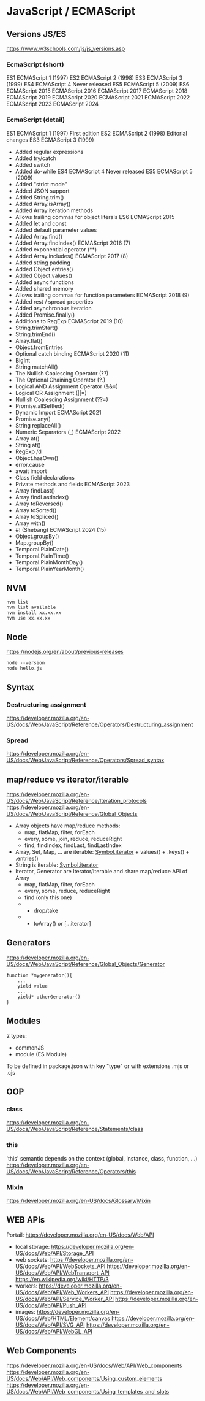 # JavaScript / ECMAScript

## Versions JS/ES
https://www.w3schools.com/js/js_versions.asp

### EcmaScript (short)

ES1	ECMAScript 1 (1997)
ES2	ECMAScript 2 (1998)
ES3	ECMAScript 3 (1999)
ES4	ECMAScript 4	Never released
ES5	ECMAScript 5 (2009)
ES6	ECMAScript 2015
ECMAScript 2016
ECMAScript 2017
ECMAScript 2018
ECMAScript 2019
ECMAScript 2020
ECMAScript 2021
ECMAScript 2022
ECMAScript 2023
ECMAScript 2024

### EcmaScript (detail)
ES1	ECMAScript 1 (1997)	First edition
ES2	ECMAScript 2 (1998)	Editorial changes
ES3	ECMAScript 3 (1999)	
- Added regular expressions
- Added try/catch
- Added switch
- Added do-while
ES4	ECMAScript 4	Never released
ES5	ECMAScript 5 (2009)
- Added "strict mode"
- Added JSON support
- Added String.trim()
- Added Array.isArray()
- Added Array iteration methods
- Allows trailing commas for object literals
ES6	ECMAScript 2015
- Added let and const
- Added default parameter values
- Added Array.find()
- Added Array.findIndex()
ECMAScript 2016 (7)
- Added exponential operator (**)
- Added Array.includes()
ECMAScript 2017 (8)
- Added string padding
- Added Object.entries()
- Added Object.values()
- Added async functions
- Added shared memory
- Allows trailing commas for function parameters
ECMAScript 2018 (9)
- Added rest / spread properties
- Added asynchronous iteration
- Added Promise.finally()
- Additions to RegExp
ECMAScript 2019 (10)
- String.trimStart()
- String.trimEnd()
- Array.flat()
- Object.fromEntries
- Optional catch binding
ECMAScript 2020 (11)
- BigInt
- String matchAll()
- The Nullish Coalescing Operator (??)
- The Optional Chaining Operator (?.)
- Logical AND Assignment Operator (&&=)
- Logical OR Assignment (||=)
- Nullish Coalescing Assignment (??=)
- Promise.allSettled()
- Dynamic Import
ECMAScript 2021
- Promise.any()
- String replaceAll()
- Numeric Separators (_)
ECMAScript 2022
- Array at()
- String at()
- RegExp /d
- Object.hasOwn()
- error.cause
- await import
- Class field declarations
- Private methods and fields
ECMAScript 2023
- Array findLast()
- Array findLastIndex()
- Array toReversed()
- Array toSorted()
- Array toSpliced()
- Array with()
- #! (Shebang)
ECMAScript 2024 (15)
- Object.groupBy()
- Map.groupBy()
- Temporal.PlainDate()
- Temporal.PlainTime()
- Temporal.PlainMonthDay()
- Temporal.PlainYearMonth()


## NVM
```
nvm list
nvm list available
nvm install xx.xx.xx
nvm use xx.xx.xx
```

## Node
https://nodejs.org/en/about/previous-releases
```
node --version
node hello.js
```

## Syntax
### Destructuring assignment
https://developer.mozilla.org/en-US/docs/Web/JavaScript/Reference/Operators/Destructuring_assignment
### Spread
https://developer.mozilla.org/en-US/docs/Web/JavaScript/Reference/Operators/Spread_syntax

## map/reduce vs iterator/iterable
https://developer.mozilla.org/en-US/docs/Web/JavaScript/Reference/Iteration_protocols
https://developer.mozilla.org/en-US/docs/Web/JavaScript/Reference/Global_Objects
- Array objects have map/reduce methods: 
    - map, flatMap, filter, forEach
    - every, some, join, reduce, reduceRight
    - find, findIndex, findLast, findLastIndex
- Array, Set, Map, ... are iterable: [Symbol.iterator]() + values() + .keys() + .entries()
- String is iterable: [Symbol.iterator]()
- Iterator, Generator are Iterator/Iterable and share map/reduce API of Array
    - map, flatMap, filter, forEach
    - every, some, reduce, reduceRight
    - find (only this one)
    - + drop/take
    - + toArray() or [...iterator]

## Generators
https://developer.mozilla.org/en-US/docs/Web/JavaScript/Reference/Global_Objects/Generator

```
function *mygenerator(){
    ...
    yield value
    ...
    yield* otherGenerator()
}
```

## Modules
2 types:
- commonJS
- module (ES Module)

To be defined in package.json with key "type" or with extensions .mjs or .cjs

## OOP
### class
https://developer.mozilla.org/en-US/docs/Web/JavaScript/Reference/Statements/class

### this
'this' semantic depends on the context (global, instance, class, function, ...)
https://developer.mozilla.org/en-US/docs/Web/JavaScript/Reference/Operators/this

### Mixin
https://developer.mozilla.org/en-US/docs/Glossary/Mixin

## WEB APIs
Portail: https://developer.mozilla.org/en-US/docs/Web/API

- local storage: 
https://developer.mozilla.org/en-US/docs/Web/API/Storage_API
- web sockets:
https://developer.mozilla.org/en-US/docs/Web/API/WebSockets_API
https://developer.mozilla.org/en-US/docs/Web/API/WebTransport_API
https://en.wikipedia.org/wiki/HTTP/3
- workers: 
https://developer.mozilla.org/en-US/docs/Web/API/Web_Workers_API
https://developer.mozilla.org/en-US/docs/Web/API/Service_Worker_API
https://developer.mozilla.org/en-US/docs/Web/API/Push_API
- images:
https://developer.mozilla.org/en-US/docs/Web/HTML/Element/canvas
https://developer.mozilla.org/en-US/docs/Web/API/SVG_API
https://developer.mozilla.org/en-US/docs/Web/API/WebGL_API

## Web Components
https://developer.mozilla.org/en-US/docs/Web/API/Web_components
https://developer.mozilla.org/en-US/docs/Web/API/Web_components/Using_custom_elements
https://developer.mozilla.org/en-US/docs/Web/API/Web_components/Using_templates_and_slots